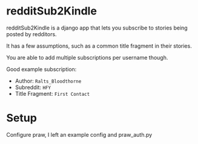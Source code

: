 # redditSub2Kindle
redditSub2Kindle is a django app that lets you subscribe to stories being posted by redditors.

It has a few assumptions, such as a common title fragment in their stories.

You are able to add multiple subscriptions per username though.

Good example subscription:
- Author: `Ralts_Bloodthorne`
- Subreddit: `HFY`
- Title Fragment: `First Contact`

# Setup
Configure praw, I left an example config and praw_auth.py
